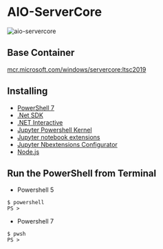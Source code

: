 # AIO-ServerCore
![aio-servercore](https://user-images.githubusercontent.com/20841864/93240613-4ebc5100-f7bf-11ea-9ff5-586a28ab5492.png)

## Base Container
 [mcr.microsoft.com/windows/servercore:ltsc2019](https://hub.docker.com/_/microsoft-windows-servercore)

## Installing
- [PowerShell 7](https://github.com/PowerShell/PowerShell)
- [.Net SDK](https://github.com/dotnet/sdk)
- [.NET Interactive](https://github.com/dotnet/interactive)
- [Jupyter Powershell Kernel](https://github.com/vors/jupyter-powershell)
- [Jupyter notebook extensions](https://github.com/ipython-contrib/jupyter_contrib_nbextensions)
- [Jupyter Nbextensions Configurator](https://github.com/Jupyter-contrib/jupyter_nbextensions_configurator)
- [Node.js](https://nodejs.org/)

## Run the PowerShell from Terminal
- Powershell 5
```
$ powershell
PS >
```
- Powershell 7
```
$ pwsh
PS >
```
